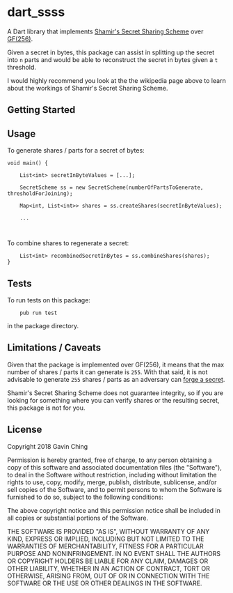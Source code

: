 # dart_ssss

A Dart library that implements [Shamir's Secret Sharing Scheme](https://en.wikipedia.org/wiki/Shamir%27s_Secret_Sharing) 
over [GF(256)](http://www.cs.utsa.edu/~wagner/laws/FFM.html).

Given a secret in bytes, this package can assist in splitting up the secret into `n` parts and would be able to 
reconstruct the secret in bytes given a `t` threshold.

I would highly recommend you look at the the wikipedia page above to learn about the workings of Shamir's Secret Sharing
Scheme.

## Getting Started


## Usage 

To generate shares / parts for a secret of bytes:

```
void main() {
    
    List<int> secretInByteValues = [...];
    
    SecretScheme ss = new SecretScheme(numberOfPartsToGenerate, thresholdForJoining);
    
    Map<int, List<int>> shares = ss.createShares(secretInByteValues);
    
    ...
      
     
```

To combine shares to regenerate a secret:

```
    List<int> recombinedSecretInBytes = ss.combineShares(shares);
}
```

## Tests

To run tests on this package:

```
    pub run test 
```

in the package directory.


## Limitations / Caveats

Given that the package is implemented over GF(256), it means that the max number of shares / parts it can generate is 
`255`. With that said, it is not advisable to generate `255` shares / parts as an adversary can 
[forge a secret](https://crypto.stackexchange.com/questions/54578/how-to-forge-a-shamir-secret-share).    

Shamir's Secret Sharing Scheme does not guarantee integrity, so if you are looking for something where you can verify
shares or the resulting secret, this package is not for you.

## License

Copyright 2018 Gavin Ching

Permission is hereby granted, free of charge, to any person obtaining a copy of this software and associated documentation files (the "Software"), to deal in the Software without restriction, including without limitation the rights to use, copy, modify, merge, publish, distribute, sublicense, and/or sell copies of the Software, and to permit persons to whom the Software is furnished to do so, subject to the following conditions:

The above copyright notice and this permission notice shall be included in all copies or substantial portions of the Software.

THE SOFTWARE IS PROVIDED "AS IS", WITHOUT WARRANTY OF ANY KIND, EXPRESS OR IMPLIED, INCLUDING BUT NOT LIMITED TO THE WARRANTIES OF MERCHANTABILITY, FITNESS FOR A PARTICULAR PURPOSE AND NONINFRINGEMENT. IN NO EVENT SHALL THE AUTHORS OR COPYRIGHT HOLDERS BE LIABLE FOR ANY CLAIM, DAMAGES OR OTHER LIABILITY, WHETHER IN AN ACTION OF CONTRACT, TORT OR OTHERWISE, ARISING FROM, OUT OF OR IN CONNECTION WITH THE SOFTWARE OR THE USE OR OTHER DEALINGS IN THE SOFTWARE.

